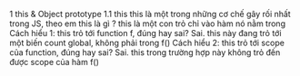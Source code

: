 1 this & Object prototype
1.1 this
this là một trong những cơ chế gây rối nhất trong JS, theo em this là gì ?
  this là một con trỏ chỉ vào hàm nó nằm trong
Cách hiểu 1: this trỏ tới function f, đúng hay sai?
  Sai. this này đang trỏ tới một biến count global, không phải trong f()
Cách hiểu 2: this trỏ tới scope của function, đúng hay sai?
  Sai. this trong trường hợp này không trỏ đến được scope của hàm f()
